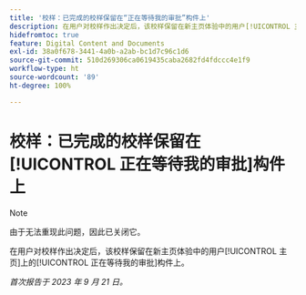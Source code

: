 ```yaml
---
title: '校样：已完成的校样保留在“正在等待我的审批”构件上'
description: 在用户对校样作出决定后，该校样保留在新主页体验中的用户[!UICONTROL 主页]上的[!UICONTROL 正在等待我的审批]构件上。
hidefromtoc: true
feature: Digital Content and Documents
exl-id: 38a0f678-3441-4a0b-a2ab-bc1d7c96c1d6
source-git-commit: 510d269306ca0619435caba2682fd4fdccc4e1f9
workflow-type: ht
source-wordcount: '89'
ht-degree: 100%

---
```


# 校样：已完成的校样保留在[!UICONTROL 正在等待我的审批]构件上

>[!NOTE]
>
>由于无法重现此问题，因此已关闭它。

在用户对校样作出决定后，该校样保留在新主页体验中的用户[!UICONTROL 主页]上的[!UICONTROL 正在等待我的审批]构件上。

_首次报告于 2023 年 9 月 21 日。_
